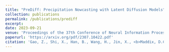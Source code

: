 ```yaml
---
title: "PreDiff: Precipitation Nowcasting with Latent Diffusion Models"
collection: publications
permalink: /publications/prediff
excerpt:
date: 2023-09-21
venue: 'Proceedings of the 37th Conference of Neural Information Processing Systems (NeurIPS)'
paperurl: 'https://arxiv.org/pdf/2307.10422.pdf'
citation: 'Gao, Z., Shi, X., Han, B., Wang, H., Jin, X., <b>Maddix, D.C.</b>, Zhu, Y., Li, M., Wang, Y. (2023). &quot;PreDiff: Precipitation Nowcasting with Latent Diffusion Models.&quot; <i>Technical Report, Preprint arXiv:2307.10422, Proceedings of the 37th Conference of Neural Information Processing Systems (NeurIPS), Accepted</i>.'
---
```


